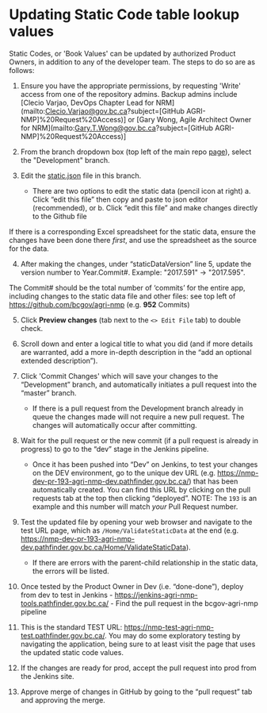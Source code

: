 # Updating Static Code table lookup values

Static Codes, or 'Book Values' can be updated by authorized Product Owners, in addition to any of the developer team.  The steps to do so are as follows:

1. Ensure you have the appropriate permissions, by requesting 'Write' access from one of the repository admins.  Backup admins include [Clecio Varjao, DevOps Chapter Lead for NRM](mailto:Clecio.Varjao@gov.bc.ca?subject=[GitHub AGRI-NMP]%20Request%20Access)] or [Gary Wong, Agile Architect Owner for NRM](mailto:Gary.T.Wong@gov.bc.ca?subject=[GitHub AGRI-NMP]%20Request%20Access)]
2. From the branch dropdown box (top left of the main repo [page](https://github.com/bcgov/agri-nmp)), select the "Development" branch.
3. Edit the [static.json](https://github.com/bcgov/agri-nmp/blob/Development/app/Server/src/SERVERAPI/Data/static.json)  file in this branch.

    - There are two options to edit the static data (pencil icon at right)
a.	Click “edit this file” then copy and paste to json editor (recommended), or
b.	Click “edit this file” and make changes directly to the Github file

If there is a corresponding Excel spreadsheet for the static data, ensure the changes have been done there *first*, and use the spreadsheet as the source for the data.

4. After making the changes, under “staticDataVersion” line 5, update the version number to Year.Commit#. Example: "2017.591" -> "2017.595".

The Commit# should be the total number of ‘commits’ for the entire app, including changes to the static data file and other files: see top left of https://github.com/bcgov/agri-nmp (e.g. **952** Commits)

5. Click **Preview changes** (tab next to the `<> Edit File` tab) to double check.
6. Scroll down and enter a logical title to what you did (and if more details are warranted, add a more in-depth description in the “add an optional extended description”).
7. Click 'Commit Changes' which will save your changes to the “Development” branch, and automatically initiates a pull request into the “master” branch.  

    - If there is a pull request from the Development branch already in queue the changes made will not require a new pull request. The changes will automatically occur after committing.  
8. Wait for the pull request or the new commit (if a pull request is already in progress) to go to the “dev” stage in the Jenkins pipeline.
    - Once it has been pushed into “Dev” on Jenkins, to test your changes on the DEV environment, go to the unique dev URL (e.g. https://nmp-dev-pr-193-agri-nmp-dev.pathfinder.gov.bc.ca/) that has been automatically created.   You can find this URL by clicking on the pull requests tab at the top then clicking “deployed”.  NOTE: The `193` is an example and this number will match *your* Pull Request number.
 
9. Test the updated file by opening your web browser and navigate to the test URL page, which as `/Home/ValidateStaticData` at the end (e.g. https://nmp-dev-pr-193-agri-nmp-dev.pathfinder.gov.bc.ca/Home/ValidateStaticData).

    - If there are errors with the parent-child relationship in the static data, the errors will be listed.
10.	 Once tested by the Product Owner in Dev (i.e. “done-done”), deploy from dev to test in Jenkins 
    - https://jenkins-agri-nmp-tools.pathfinder.gov.bc.ca/
    - Find the pull request in the bcgov-agri-nmp pipeline
11.	This is the standard TEST URL: https://nmp-test-agri-nmp-test.pathfinder.gov.bc.ca/.  You may do some exploratory testing by navigating the application, being sure to at least visit the page that uses the updated static code values. 
12. If the changes are ready for prod, accept the pull request into prod from the Jenkins site. 
13. Approve merge of changes in GitHub by going to the “pull request” tab and approving the merge.
